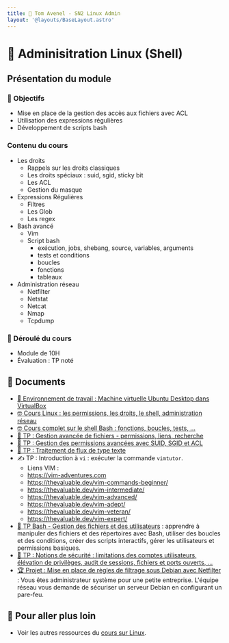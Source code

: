 ```yaml
---
title: 🐧 Tom Avenel - SN2 Linux Admin
layout: '@layouts/BaseLayout.astro'
---
```


# 🐧 Adminisitration Linux (Shell)

## Présentation du module

### 🎯 Objectifs

- Mise en place de la gestion des accès aux fichiers avec ACL
- Utilisation des expressions régulières
- Développement de scripts bash

### Contenu du cours

- Les droits
  - Rappels sur les droits classiques 
  - Les droits spéciaux : suid, sgid, sticky bit
  - Les ACL
  - Gestion du masque
- Expressions Régulières
  - Filtres 
  - Les Glob 
  - Les regex
- Bash avancé
  - Vim 
  - Script bash
    - exécution, jobs, shebang, source, variables, arguments
    - tests et conditions
    - boucles
    - fonctions
    - tableaux
- Administration réseau
  - Netfilter
  - Netstat
  - Netcat
  - Nmap
  - Tcpdump

### 📅 Déroulé du cours

- Module de 10H
- Évaluation : TP noté

## 📑 Documents

- [󰕈 Environnement de travail : Machine virtuelle Ubuntu Desktop dans VirtualBox](/linux/tp-installation-vbox-ubuntu-workstation)
- [🤓 Cours Linux : les permissions, les droits, le shell, administration réseau](/epsi/sn2/linux-admin/cours)
- [🤓 Cours complet sur le shell Bash : fonctions, boucles, tests, …](/linux/cours-shell)
- [📁 TP : Gestion avancée de fichiers - permissions, liens, recherche](/linux/tp-fichiers-avance)
- [🔐 TP : Gestion des permissions avancées avec SUID, SGID et ACL](/linux/tp-droits-avance)
- [📃 TP : Traitement de flux de type texte](/linux/tp-texte)
- ✍️ TP : Introduction à `vi` : exécuter la commande `vimtutor`.
  - Liens VIM :
  - <https://vim-adventures.com>
  - <https://thevaluable.dev/vim-commands-beginner/>
  - <https://thevaluable.dev/vim-intermediate/>
  - <https://thevaluable.dev/vim-advanced/>
  - <https://thevaluable.dev/vim-adept/>
  - <https://thevaluable.dev/vim-veteran/>
  - <https://thevaluable.dev/vim-expert/>
- [📜 TP Bash - Gestion des fichiers et des utilisateurs](/linux/tp-script) : apprendre à manipuler des fichiers et des répertoires avec Bash, utiliser des boucles et des conditions, créer des scripts interactifs, gérer les utilisateurs et permissions basiques.
- [🔐 TP : Notions de sécurité : limitations des comptes utilisateurs, élévation de privilèges, audit de sessions, fichiers et ports ouverts, …](/linux/tp-security)
- [🏆 Projet : Mise en place de règles de filtrage sous Debian avec Netfilter](/linux/projet-netfilter) : Vous êtes administrateur système pour une petite entreprise. L'équipe réseau vous demande de sécuriser un serveur Debian en configurant un pare-feu.

## 🚀 Pour aller plus loin

- Voir les autres ressources du [cours sur Linux](/linux).

